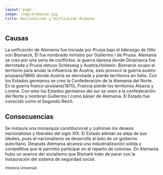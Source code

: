 ```yaml
---
layout: page
image: /img/alemania.jpg
title: Nacionalismo y Unificación Alemana
---
```

## Causas
La unificación de Alemania fue iniciada por Prusia bajo el liderazgo de Otto von Bismarck, Èl fue nombrado ministro por Guillermo I de Prusia. Alemania se creo por una seria de conflictos: la guerra danesa donde Dinamarca fue derrotada y Prusia obtuvo Schleswig y Austria,Holstein. Bismarck ocupo el territorio para anular la influencia de Austria, esto provocó la guerra austro-prusiana(1866) donde Austria es derrotada y pierde territorios en Italia. Con los Estados germanos se creo la Confederación de la Alemania del Norte. En la guerra franco-prusiana(1870), Francia pierde los territorios Alsacia y Lorena. Con esto los Estados germanos del sur se unen a la confederación del Norte y nombran Guillermo I como káiser de Alemania. El Estado fue conocido como el Segundo Reich.

## Consecuencias
Se instaura una monarquía constitucional y culminan los deseos nacionalistas y liberales del siglo XIX. El Estado alemán se aleja de sus ideales, pues el nacionalismo se desarrolla al lado de un gobierno autoritario. Después Alemania alcanza una industrialización sólida y competitiva que le permitió participar en el reparto de colonias. En Alemania hubo un avance del socialismo que Bismark trato de parar con la instauración del sistema de seguridad social.

<small class="bib">
  (Historia Universal)
</small>